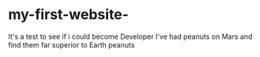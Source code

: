 # my-first-website-
It's a test to see if i could become Developer
I've had peanuts on Mars and find them far superior to Earth peanuts
